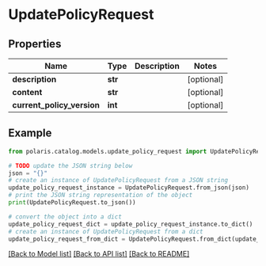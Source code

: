 <!--

 Licensed to the Apache Software Foundation (ASF) under one
 or more contributor license agreements.  See the NOTICE file
 distributed with this work for additional information
 regarding copyright ownership.  The ASF licenses this file
 to you under the Apache License, Version 2.0 (the
 "License"); you may not use this file except in compliance
 with the License.  You may obtain a copy of the License at

   http://www.apache.org/licenses/LICENSE-2.0

 Unless required by applicable law or agreed to in writing,
 software distributed under the License is distributed on an
 "AS IS" BASIS, WITHOUT WARRANTIES OR CONDITIONS OF ANY
 KIND, either express or implied.  See the License for the
 specific language governing permissions and limitations
 under the License.

-->
# UpdatePolicyRequest


## Properties

Name | Type | Description | Notes
------------ | ------------- | ------------- | -------------
**description** | **str** |  | [optional] 
**content** | **str** |  | [optional] 
**current_policy_version** | **int** |  | [optional] 

## Example

```python
from polaris.catalog.models.update_policy_request import UpdatePolicyRequest

# TODO update the JSON string below
json = "{}"
# create an instance of UpdatePolicyRequest from a JSON string
update_policy_request_instance = UpdatePolicyRequest.from_json(json)
# print the JSON string representation of the object
print(UpdatePolicyRequest.to_json())

# convert the object into a dict
update_policy_request_dict = update_policy_request_instance.to_dict()
# create an instance of UpdatePolicyRequest from a dict
update_policy_request_from_dict = UpdatePolicyRequest.from_dict(update_policy_request_dict)
```
[[Back to Model list]](../README.md#documentation-for-models) [[Back to API list]](../README.md#documentation-for-api-endpoints) [[Back to README]](../README.md)


